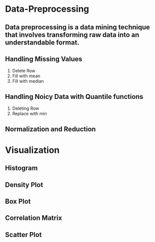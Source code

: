 # Data-Preprocessing
## Data preprocessing is a data mining technique that involves transforming raw data into an understandable format. 

## Handling Missing Values
1. Delete Row
2. Fill with mean
3. Fill with median

## Handling Noicy Data with Quantile functions
1. Deleting Row
2. Replace with min

## Normalization and Reduction

# Visualization

## Histogram
## Density Plot
## Box Plot
## Correlation Matrix
## Scatter Plot

